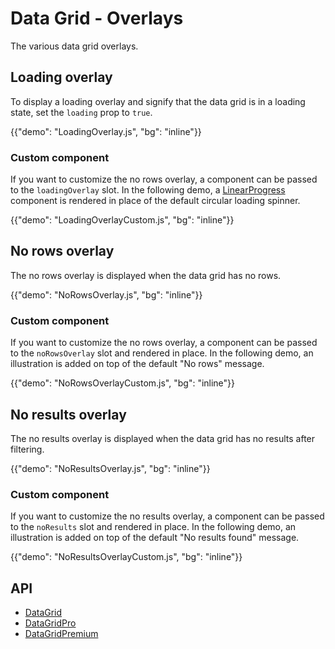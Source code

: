 # Data Grid - Overlays

<p class="description">The various data grid overlays.</p>

## Loading overlay

To display a loading overlay and signify that the data grid is in a loading state, set the `loading` prop to `true`.

{{"demo": "LoadingOverlay.js", "bg": "inline"}}

### Custom component

If you want to customize the no rows overlay, a component can be passed to the `loadingOverlay` slot. In the following demo, a [LinearProgress](/material-ui/react-progress/#linear) component is rendered in place of the default circular loading spinner.

{{"demo": "LoadingOverlayCustom.js", "bg": "inline"}}

## No rows overlay

The no rows overlay is displayed when the data grid has no rows.

{{"demo": "NoRowsOverlay.js", "bg": "inline"}}

### Custom component

If you want to customize the no rows overlay, a component can be passed to the `noRowsOverlay` slot and rendered in place. In the following demo, an illustration is added on top of the default "No rows" message.

{{"demo": "NoRowsOverlayCustom.js", "bg": "inline"}}

## No results overlay

The no results overlay is displayed when the data grid has no results after filtering.

{{"demo": "NoResultsOverlay.js", "bg": "inline"}}

### Custom component

If you want to customize the no results overlay, a component can be passed to the `noResults` slot and rendered in place. In the following demo, an illustration is added on top of the default "No results found" message.

{{"demo": "NoResultsOverlayCustom.js", "bg": "inline"}}

## API

- [DataGrid](/x/api/data-grid/data-grid/)
- [DataGridPro](/x/api/data-grid/data-grid-pro/)
- [DataGridPremium](/x/api/data-grid/data-grid-premium/)
